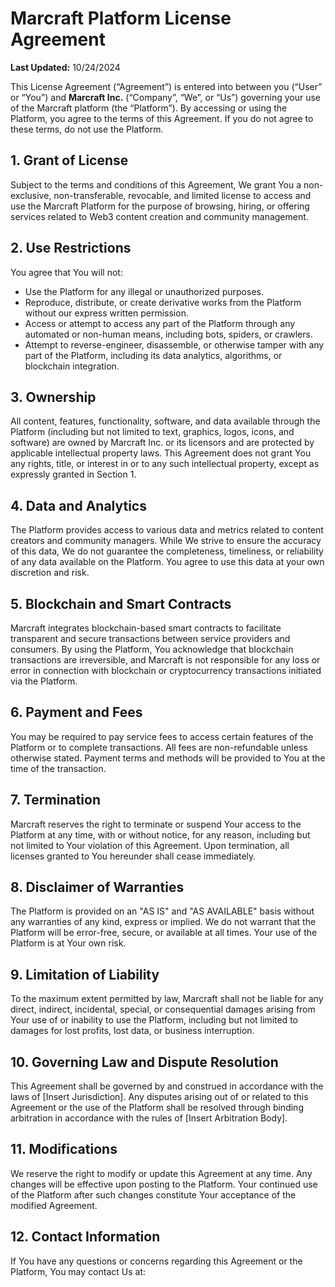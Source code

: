 # Marcraft Platform License Agreement

**Last Updated:** 10/24/2024

This License Agreement (“Agreement”) is entered into between you (“User” or “You”) and **Marcraft Inc.** (“Company”, “We”, or “Us”) governing your use of the Marcraft platform (the “Platform”). By accessing or using the Platform, you agree to the terms of this Agreement. If you do not agree to these terms, do not use the Platform.

## 1. Grant of License
Subject to the terms and conditions of this Agreement, We grant You a non-exclusive, non-transferable, revocable, and limited license to access and use the Marcraft Platform for the purpose of browsing, hiring, or offering services related to Web3 content creation and community management.

## 2. Use Restrictions
You agree that You will not:
- Use the Platform for any illegal or unauthorized purposes.
- Reproduce, distribute, or create derivative works from the Platform without our express written permission.
- Access or attempt to access any part of the Platform through any automated or non-human means, including bots, spiders, or crawlers.
- Attempt to reverse-engineer, disassemble, or otherwise tamper with any part of the Platform, including its data analytics, algorithms, or blockchain integration.

## 3. Ownership
All content, features, functionality, software, and data available through the Platform (including but not limited to text, graphics, logos, icons, and software) are owned by Marcraft Inc. or its licensors and are protected by applicable intellectual property laws. This Agreement does not grant You any rights, title, or interest in or to any such intellectual property, except as expressly granted in Section 1.

## 4. Data and Analytics
The Platform provides access to various data and metrics related to content creators and community managers. While We strive to ensure the accuracy of this data, We do not guarantee the completeness, timeliness, or reliability of any data available on the Platform. You agree to use this data at your own discretion and risk.

## 5. Blockchain and Smart Contracts
Marcraft integrates blockchain-based smart contracts to facilitate transparent and secure transactions between service providers and consumers. By using the Platform, You acknowledge that blockchain transactions are irreversible, and Marcraft is not responsible for any loss or error in connection with blockchain or cryptocurrency transactions initiated via the Platform.

## 6. Payment and Fees
You may be required to pay service fees to access certain features of the Platform or to complete transactions. All fees are non-refundable unless otherwise stated. Payment terms and methods will be provided to You at the time of the transaction.

## 7. Termination
Marcraft reserves the right to terminate or suspend Your access to the Platform at any time, with or without notice, for any reason, including but not limited to Your violation of this Agreement. Upon termination, all licenses granted to You hereunder shall cease immediately.

## 8. Disclaimer of Warranties
The Platform is provided on an "AS IS" and "AS AVAILABLE" basis without any warranties of any kind, express or implied. We do not warrant that the Platform will be error-free, secure, or available at all times. Your use of the Platform is at Your own risk.

## 9. Limitation of Liability
To the maximum extent permitted by law, Marcraft shall not be liable for any direct, indirect, incidental, special, or consequential damages arising from Your use of or inability to use the Platform, including but not limited to damages for lost profits, lost data, or business interruption.

## 10. Governing Law and Dispute Resolution
This Agreement shall be governed by and construed in accordance with the laws of [Insert Jurisdiction]. Any disputes arising out of or related to this Agreement or the use of the Platform shall be resolved through binding arbitration in accordance with the rules of [Insert Arbitration Body].

## 11. Modifications
We reserve the right to modify or update this Agreement at any time. Any changes will be effective upon posting to the Platform. Your continued use of the Platform after such changes constitute Your acceptance of the modified Agreement.

## 12. Contact Information
If You have any questions or concerns regarding this Agreement or the Platform, You may contact Us at:
